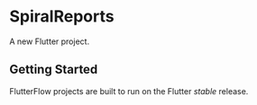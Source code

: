 # SpiralReports

A new Flutter project.

## Getting Started

FlutterFlow projects are built to run on the Flutter _stable_ release.
